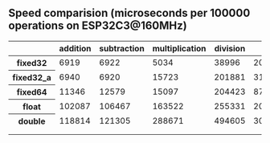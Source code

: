 ## Speed comparision (microseconds per 100000 operations on ESP32C3@160MHz)
<table>
<thead>
<th><th>addition</th><th>subtraction</th><th>multiplication</th><th>division</th><th>sin</th><th>sqrt</th><th>asin</th><th>log</th><th>exp</th></tr>
</thead>
<tbody>
<tr><th>fixed32</th><td>6919</td><td>6922</td><td>5034</td><td>38996</td><td>205598</td><td>70137</td><td>144180</td><td>697098</td><td>289895</td></tr>
<tr><th>fixed32_a</th><td>6940</td><td>6920</td><td>15723</td><td>201881</td><td>317254</td><td>258456</td><td>211013</td><td>1277095</td><td>379804</td></tr>
<tr><th>fixed64</th><td>11346</td><td>12579</td><td>15097</td><td>204423</td><td>879286</td><td>369514</td><td>566683</td><td>5165186</td><td>1405123</td></tr>
<tr><th>float</th><td>102087</td><td>106467</td><td>163522</td><td>255331</td><td>2047577</td><td>347389</td><td>537886</td><td>1543864</td><td>2036302</td></tr>
<tr><th>double</th><td>118814</td><td>121305</td><td>288671</td><td>494605</td><td>3052318</td><td>627810</td><td>846876</td><td>2358299</td><td>3022956</td></tr>
<tr><td></td></tr>
<tr><td>
</tbody>
</table>
